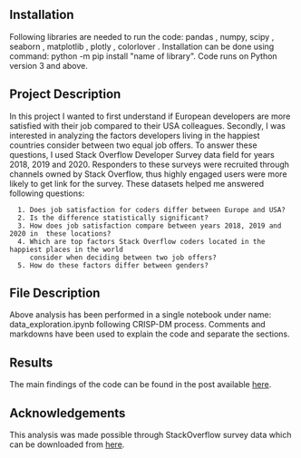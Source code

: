 ## Installation

Following libraries are needed to run the code: pandas , numpy, scipy , seaborn , matplotlib , plotly , colorlover . Installation can be done using command: python -m pip install "name of library".
Code runs on Python version 3 and above.


## Project Description

In this project I wanted to first understand if European developers are more satisfied with their job compared to their USA colleagues. Secondly, I was interested in analyzing the factors developers living in the happiest countries consider between two equal job offers. To answer these questions, I used Stack Overflow Developer Survey data field for years 2018, 2019 and 2020. Responders to these surveys were recruited through channels owned by Stack Overflow, thus highly engaged users were more likely to get link for the survey. These datasets helped me answered following questions:

      1. Does job satisfaction for coders differ between Europe and USA?
      2. Is the difference statistically significant?
      3. How does job satisfaction compare between years 2018, 2019 and 2020 in  these locations?
      4. Which are top factors Stack Overflow coders located in the happiest places in the world 
         consider when deciding between two job offers?
      5. How do these factors differ between genders? 


## File Description

Above analysis has been performed in a single notebook under name: data_exploration.ipynb following CRISP-DM process. Comments and markdowns have been used to explain the code and separate the sections.

## Results
The main findings of the code can be found in the post available [here](https://medium.com/@_Florida/bits-of-insights-from-developers-living-in-worlds-happiest-countries-1d2e43798b5d).

## Acknowledgements

This analysis was made possible through StackOverflow survey data which can be downloaded from [here](https://insights.stackoverflow.com/survey). 


